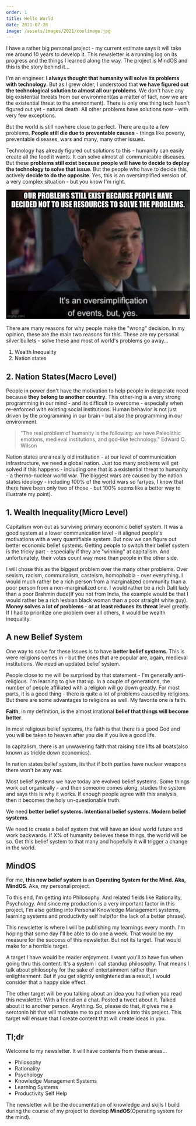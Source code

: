 ```yaml
---
order: 1
title: Hello World
date: 2021-07-28
image: /assets/images/2021/coolimage.jpg
---
```


I have a rather big personal project - my current estimate says it will take me around 10 years to develop it. This newsletter is a running log on its progress and the things I learned along the way. The project is MindOS and this is the story behind it...

I'm an engineer. **I always thought that humanity will solve its problems with technology**. But as I grew older, I understood that **we have figured out the technological solution to almost all our problems**. We don't have any big existential threats from our environment(as a matter of fact, now we are the existential threat to the environment). There is only one thing tech hasn't figured out yet - natural death. All other problems have solutions now - with very few exceptions.

But the world is still nowhere close to perfect. There are quite a few problems. **People still die due to preventable causes** - things like poverty, preventable diseases, wars and many, many other issues.

Technology has already figured out solutions to this - humanity can easily create all the food it wants. It can solve almost all communicable diseases. But these **problems still exist because people will have to decide to deploy the technology to solve that issue**. But the people who have to decide this, actively **decide to do the opposite**. Yes, this is an oversimplified version of a very complex situation - but you know I'm right.

![Oversimplified Meme](oversimplified.jpg)

There are many reasons for why people make the "wrong" decision. In my opinion, these are the main two reasons for this. These are my personal silver bullets - solve these and most of world's problems go away...

1. Wealth Inequality
2. Nation states

## 2. Nation States(Macro Level)

People in power don't have the motivation to help people in desperate need because **they belong to another country**. This other-ing is a very strong programming in our mind - and its difficult to overcome - especially when re-enforced with existing social institutions. Human behavior is not just driven by the programming in our brain - but also the programming in our environment.

> "The real problem of humanity is the following: we have Paleolithic emotions, medieval institutions, and god-like technology."
> Edward O. Wilson

Nation states are a really old institution - at our level of communication infrastructure, we need a global nation. Just too many problems will get solved if this happens - including one that is a existential threat to humanity - a thermo-nuclear world war. The biggest wars are caused by the nation states ideology - including 100% of the world wars so far(yes, I know that there have been only two of those - but 100% seems like a better way to illustrate my point).

## 1. Wealth Inequality(Micro Level)

Capitalism won out as surviving primary economic belief system. It was a good system at a lower communication level - it aligned people's motivations with a very quantifiable system. But now we can figure out better economic belief systems. Getting people to switch their belief system is the tricky part - especially if they are "winning" at capitalism. And unfortunately, their votes count way more than people in the other side.

I will chose this as the biggest problem over the many other problems. Over sexism, racism, communalism, casteism, homophobia - over everything. I would much rather be a rich person from a marginalized community than a poor person from a non-marginalized one. I would rather be a rich Dalit lady than a poor Brahmin dude(If you not from India, the example would be that I would rather be a rich lesbian black woman than a poor straight white guy). **Money solves a lot of problems - or at least reduces its threat** level greatly. If I had to prioritize one problem over all others, it would be wealth inequality.

## A new Belief System

One way to solve for these issues is to have **better belief systems**. This is were religions comes in - but the ones that are popular are, again, medieval institutions. We need an updated belief system.

People close to me will be surprised by that statement - I'm generally anti-religious. I'm learning to give that up. In a couple of generations, the number of people affiliated with a religion will go down greatly. For most parts, it is a good thing - there is quite a lot of problems caused by religions. But there are some advantages to religions as well. My favorite one is faith.

**Faith**, in my definition, is the almost irrational **belief that things will become better**.

In most religious belief systems, the faith is that there is a good God and you will be taken to heaven after you die if you live a good life.

In capitalism, there is an unwavering faith that raising tide lifts all boats(also known as trickle down economics).

In nation states belief system, its that if both parties have nuclear weapons there won't be any war.

Most belief systems we have today are evolved belief systems. Some things work out organically - and then someone comes along, studies the system and says this is why it works. If enough people agree with this analysis, then it becomes the holy un-questionable truth.

We need **better belief systems. Intentional belief systems. Modern belief systems**.

We need to create a belief system that will have an ideal world future and work backwards. If X% of humanity believes these things, the world will be so. Get this belief system to that many and hopefully it will trigger a change in the world.

## MindOS

For me, **this new belief system is an Operating System for the Mind. Aka, MindOS**. Aka, my personal project.

To this end, I'm getting into Philosophy. And related fields like Rationality, Psychology. And since my production is a very important factor in this project, I'm also getting into Personal Knowledge Management systems, learning systems and productivity self help(for the lack of a better phrase). 

This newsletter is where I will be publishing my learnings every month. I'm hoping that some day I'll be able to do one a week. That would be my measure for the success of this newsletter. But not its target. That would make for a horrible target.

A target I have would be reader enjoyment. I want you'll to have fun when going thru this content. It's a system I call standup philosophy. That means I talk about philosophy for the sake of entertainment rather than enlightenment. But if you get slightly enlightened as a result, I would consider that a happy side effect.

The other target will be you talking about an idea you had when you read this newsletter. With a friend on a chat. Posted a tweet about it. Talked about it to another person. Anything. So, please do that, it gives me a serotonin hit that will motivate me to put more work into this project. This target will ensure that I create content that will create ideas in you.

## Tl;dr

Welcome to my newsletter. It will have contents from these areas...

- Philosophy
- Rationality
- Psychology
- Knowledge Management Systems
- Learning Systems
- Productivity Self Help

The newsletter will be the documentation of knowledge and skills I build during the course of my project to develop **MindOS**(Operating system for the mind).
